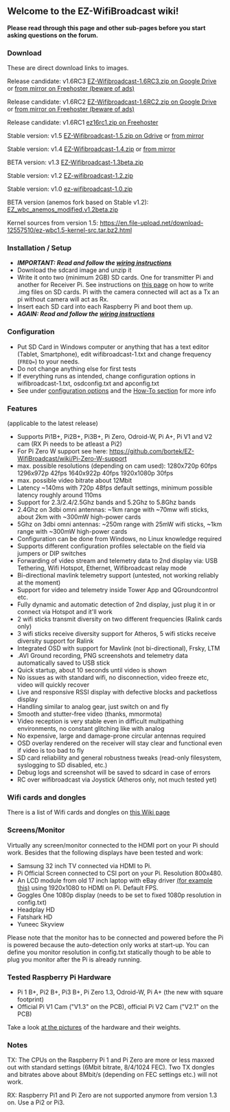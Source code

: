 ## Welcome to the EZ-WifiBroadcast wiki!  
**Please read through this page and other sub-pages before you start asking questions on the forum.**

### Download
These are direct download links to images.  

Release candidate: v1.6RC3 [EZ-Wifibroadcast-1.6RC3.zip on Google Drive](https://drive.google.com/open?id=1gcVUFHVF88LHg6KTvCBZtw5CV_btmbFg) or [from mirror on Freehoster (beware of ads)](https://www.file-upload.net/en/download-12889765/EZ-Wifibroadcast-1.6RC3.zip.html)

Release candidate: v1.6RC2 [EZ-Wifibroadcast-1.6RC2.zip on Google Drive](https://drive.google.com/uc?id=0B8ke2EKPqvORa1dhdGJQM3pfR28&export=download) or [from mirror on Freehoster (beware of ads)](https://en.file-upload.net/download-12774875/EZ-Wifibroadcast-1.6RC2.zip.html)

Release candidate: v1.6RC1 [ez16rc1.zip on Freehoster](https://en.file-upload.net/download-12769426/ez16rc1.zip.html)

Stable version: v1.5 [EZ-Wifibroadcast-1.5.zip on Gdrive](https://drive.google.com/uc?id=0B8ke2EKPqvORdDNkSTdwNDZQZnc&export=download) or [from mirror](https://1drv.ms/u/s!AICL89CL69nXhpsK)

Stable version: v1.4 [EZ-Wifibroadcast-1.4.zip](https://drive.google.com/open?id=0BxyIDQpjwq9YWk9mLWR1b0JENDg) or [from mirror](https://drive.google.com/uc?id=0B8ke2EKPqvORR0lXVGptSEhwOU0&export=download)

BETA version: v1.3 [EZ-Wifibroadcast-1.3beta.zip](https://docs.google.com/uc?id=0B8ke2EKPqvORazlSb3hxS0hOOTA&export=download)

Stable version: v1.2 [EZ-wifibroadcast-1.2.zip](https://drive.google.com/uc?id=0B8ke2EKPqvORRmdUenJ0WmtFc1U&export=download)

Stable version: v1.0 [ez-wifibroadcast-1.0.zip](https://docs.google.com/uc?id=0B8ke2EKPqvORQU5RYi1EbEpQMUE&export=download)

BETA version (anemos fork based on Stable v1.2): [EZ_wbc_anemos_modified.v1.2beta.zip](https://docs.google.com/uc?id=0Bw6zbFkDkAtKcFNUOENqNzQ3SEk&export=download) 

Kernel sources from version 1.5: https://en.file-upload.net/download-12557510/ez-wbc1.5-kernel-src.tar.bz2.html

### Installation / Setup
- _**IMPORTANT: Read and follow the [wiring instructions](https://github.com/bortek/EZ-WifiBroadcast/wiki/Wiring)**_
- Download the sdcard image and unzip it
- Write it onto two (minimum 2GB) SD cards. One for transmitter Pi and another for Receiver Pi. See instructions on [this page](https://www.raspberrypi.org/documentation/installation/installing-images/) on how to write .img files on SD cards. Pi with the camera connected will act as a Tx an pi without camera will act as Rx. 
- Insert each SD card into each Raspberry Pi and boot them up.
- _**AGAIN: Read and follow the [wiring instructions](https://github.com/bortek/EZ-WifiBroadcast/wiki/Wiring)**_

### Configuration
- Put SD Card in Windows computer or anything that has a text editor (Tablet, Smartphone), edit wifibroadcast-1.txt and change frequency (`FREQ=`) to your needs.
- Do not change anything else for first tests
- If everything runs as intended, change configuration options in wifibroadcast-1.txt, osdconfig.txt and apconfig.txt
- See under [configuration options](https://github.com/bortek/EZ-WifiBroadcast/wiki/Configuration-options) and the [How-To section](https://github.com/bortek/EZ-WifiBroadcast/wiki/How-to's) for more info


### Features
(applicable to the latest release)
- Supports Pi1B+, Pi2B+, Pi3B+, Pi Zero, Odroid-W, Pi A+, Pi V1 and V2 cam (RX Pi needs to be atleast a Pi2)
- For Pi Zero W support see here: https://github.com/bortek/EZ-WifiBroadcast/wiki/Pi-Zero-W-support
- max. possible resolutions (depending on cam used):
1280x720p 60fps
1296x972p 42fps
1640x922p 40fps
1920x1080p 30fps
- max. possible video bitrate about 12Mbit
- Latency ~140ms with 720p 48fps default settings, minimum possible latency roughly around 110ms
- Support for 2.3/2.4/2.5Ghz bands and 5.2Ghz to 5.8Ghz bands
- 2.4Ghz on 3dbi omni antennas: ~1km range with ~70mw wifi sticks, about 2km with ~300mW high-power cards
- 5Ghz on 3dbi omni antennas: ~250m range with 25mW wifi sticks, ~1km range with ~300mW high-power cards
- Configuration can be done from Windows, no Linux knowledge required
- Supports different configuration profiles selectable on the field via jumpers or DIP switches
- Forwarding of video stream and telemetry data to 2nd display via: USB Tethering, Wifi Hotspot, Ethernet, Wifibroadcast relay mode
- Bi-directional mavlink telemetry support (untested, not working reliably at the moment)
- Support for video and telemetry inside Tower App and QGroundcontrol etc.
- Fully dynamic and automatic detection of 2nd display, just plug it in or connect via Hotspot and it'll work
- 2 wifi sticks transmit diversity on two different frequencies (Ralink cards only)
- 3 wifi sticks receive diversity support for Atheros, 5 wifi sticks receive diversity support for Ralink
- Integrated OSD with support for Mavlink (not bi-directional), Frsky, LTM
- .AVI Ground recording, PNG screenshots and telemetry data automatically saved to USB stick
- Quick startup, about 10 seconds until video is shown
- No issues as with standard wifi, no disconnection, video freeze etc, video will quickly recover
- Live and responsive RSSI display with defective blocks and packetloss display
- Handling similar to analog gear, just switch on and fly
- Smooth and stutter-free video (thanks, mmormota)
- Video reception is very stable even in difficult multipathing environments, no constant glitching like with analog
- No expensive, large and damage-prone circular antennas required
- OSD overlay rendered on the receiver will stay clear and functional even if video is too bad to fly
- SD card reliability and general robustness tweaks (read-only filesystem, syslogging to SD disabled, etc.)
- Debug logs and screenshot will be saved to sdcard in case of errors
- RC over wifibroadcast via Joystick (Atheros only, not much tested yet)


### Wifi cards and dongles
There is a list of Wifi cards and dongles on [this Wiki page](https://github.com/bortek/EZ-WifiBroadcast/wiki/List-of-Wifi-cards-and-doungles)

### Screens/Monitor
Virtually any screen/monitor connected to the HDMI port on your Pi should work. Besides that the following displays have been tested and work:
 - Samsung 32 inch TV connected via HDMI to Pi.
 - Pi Official Screen connected to CSI port on your Pi. Resolution 800x480.
 - An LCD module from old 17 inch laptop with eBay driver [(for example this)](http://www.ebay.com/itm/HDMI-VGA-2AV-Lcd-controller-Board-VS-TY2662-V1-for-LCD-panel-Only-driver-board-/181596796562?hash=item2a48033692:g:TGEAAOSwQJhUdwFZ) using 1920x1080 to HDMI on Pi. Default FPS.
 - Goggles One 1080p display (needs to be set to fixed 1080p resolution in config.txt)
 - Headplay HD
 - Fatshark HD
 - Yuneec Skyview

Please note that the monitor has to be connected and powered before the Pi is powered because the auto-detection only works at start-up. You can define you monitor resolution in config.txt statically though to be able to plug you monitor after the Pi is already running.

### Tested Raspberry Pi Hardware
- Pi 1 B+, Pi2 B+, Pi3 B+, Pi Zero 1.3, Odroid-W, Pi A+ (the new with square footprint)
- Official Pi V1 Cam ("V1.3" on the PCB), official Pi V2 Cam ("V2.1" on the PCB)

Take a look [at the pictures](https://github.com/bortek/EZ-WifiBroadcast/wiki/Pictures) of the hardware and their weights.

### Notes
TX: The CPUs on the Raspberry Pi 1 and Pi Zero are more or less maxxed out with standard settings (6Mbit bitrate, 8/4/1024 FEC). Two TX dongles and bitrates above about 8Mbit/s (depending on FEC settings etc.) will not work.

RX: Raspberry Pi1 and Pi Zero are not supported anymore from version 1.3 on. Use a Pi2 or Pi3.